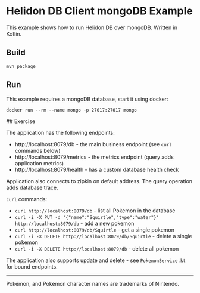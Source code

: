 # Helidon DB Client mongoDB Example

This example shows how to run Helidon DB over mongoDB. Written in Kotlin.


## Build

```
mvn package
```

## Run

This example requires a mongoDB database, start it using docker:

```
docker run --rm --name mongo -p 27017:27017 mongo
```

 
## Exercise

The application has the following endpoints:

- http://localhost:8079/db - the main business endpoint (see `curl` commands below)
- http://localhost:8079/metrics - the metrics endpoint (query adds application metrics)
- http://localhost:8079/health - has a custom database health check

Application also connects to zipkin on default address.
The query operation adds database trace.

`curl` commands:

- `curl http://localhost:8079/db` - list all Pokemon in the database
- `curl -i -X PUT -d '{"name":"Squirtle","type":"water"}' http://localhost:8079/db` - add a new pokemon
- `curl http://localhost:8079/db/Squirtle` - get a single pokemon
- `curl -i -X DELETE http://localhost:8079/db/Squirtle` - delete a single pokemon
- `curl -i -X DELETE http://localhost:8079/db` - delete all pokemon

The application also supports update and delete - see `PokemonService.kt` for bound endpoints.

---

Pokémon, and Pokémon character names are trademarks of Nintendo.
